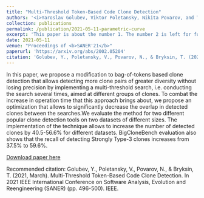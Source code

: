 ```yaml
---
title: "Multi-Threshold Token-Based Code Clone Detection"
authors: '<i>Yaroslav Golubev, Viktor Poletansky, Nikita Povarov, and Timofey Bryksin</i>'
collection: publications
permalink: /publication/2021-05-11-parametric-curve
excerpt: 'This paper is about the number 1. The number 2 is left for future work.'
date: 2021-05-11
venue: "Proceedings of <b>SANER'21</b>"
paperurl: 'https://arxiv.org/abs/2002.05204'
citation: 'Golubev, Y., Poletansky, V., Povarov, N., & Bryksin, T. (2021, March). Multi-Threshold Token-Based Code Clone Detection. In 2021 IEEE International Conference on Software Analysis, Evolution and Reengineering (SANER) (pp. 496-500). IEEE.'
---
```

In this paper, we propose a modification to bag-of-tokens based clone detection that allows detecting more clone 
pairs of greater diversity without losing precision by implementing a multi-threshold search, i.e. conducting the 
search several times, aimed at different groups of clones. To combat the increase in operation time that this approach 
brings about, we propose an optimization that allows to significantly decrease the overlap in detected clones between 
the searches.We evaluate the method for two different popular clone detection tools on two datasets of different sizes. 
The implementation of the technique allows to increase the number of detected clones by 40.5-56.6% for different 
datasets. BigCloneBench evaluation also shows that the recall of detecting Strongly Type-3 clones increases from 
37.5% to 59.6%.

[Download paper here](https://arxiv.org/pdf/2002.05204.pdf)

Recommended citation: Golubev, Y., Poletansky, V., Povarov, N., & Bryksin, T. (2021, March). Multi-Threshold Token-Based Code Clone Detection. In 2021 IEEE International Conference on Software Analysis, Evolution and Reengineering (SANER) (pp. 496-500). IEEE.